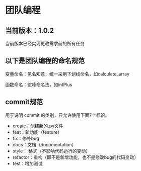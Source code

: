 # 团队编程

## 当前版本：1.0.2

当前版本已经实现更改需求前的所有任务

## 以下是团队编程的命名规范

变量命名：见名知意，统一采用下划线命名，如calculate_array

函数命名：驼峰命名法，如intPlus



## commit规范

用于说明 commit 的类别，只允许使用下面7个标识。

- create：创建新的.py文件
- feat：新功能（feature）
- fix：修补bug
- docs：文档（documentation）
- style： 格式（不影响代码运行的变动）
- refactor：重构（即不是新增功能，也不是修改bug的代码变动）
- test：增加测试